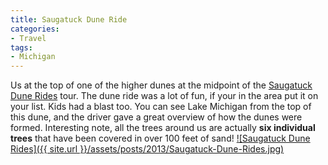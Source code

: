 ```yaml
---
title: Saugatuck Dune Ride
categories:
- Travel
tags:
- Michigan
---
```


Us at the top of one of the higher dunes at the midpoint of the [Saugatuck Dune Rides](http://www.saugatuckduneride.com) tour. The dune ride was a lot of fun, if your in the area put it on your list. Kids had a blast too. You can see Lake Michigan from the top of this dune, and the driver gave a great overview of how the dunes were formed. Interesting note, all the trees around us are actually **six individual trees** that have been covered in over 100 feet of sand!
[![Saugatuck Dune Rides]({{ site.url }}/assets/posts/2013/Saugatuck-Dune-Rides.jpg)](http://thingelstad.com/s/saugatuck-dune-ride/saugatuck-dune-rides/img)
